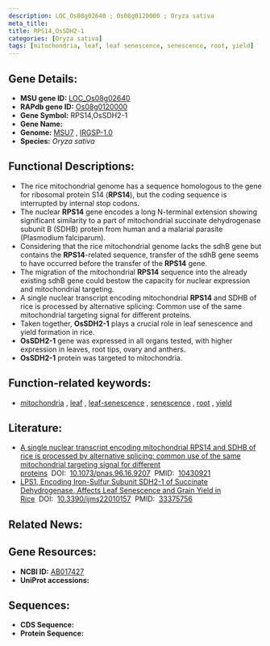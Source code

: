 ```yaml
---
description: LOC_Os08g02640 ; Os08g0120000 ; Oryza sativa
meta_title:
title: RPS14,OsSDH2-1
categories: [Oryza sativa]
tags: [mitochondria, leaf, leaf senescence, senescence, root, yield]
---
```


## Gene Details:
- **MSU gene ID:** [LOC_Os08g02640](http://rice.uga.edu/cgi-bin/ORF_infopage.cgi?orf=LOC_Os08g02640)  
- **RAPdb gene ID:** [Os08g0120000](https://rapdb.dna.affrc.go.jp/locus/?name=Os08g0120000)  
- **Gene Symbol:** RPS14,OsSDH2-1
- **Gene Name:**
- **Genome:**  [MSU7](http://rice.uga.edu/)&nbsp;,&nbsp;[IRGSP-1.0](https://rapdb.dna.affrc.go.jp/download/irgsp1.html)
- **Species:** *Oryza sativa*

## Functional Descriptions:
   - The rice mitochondrial genome has a sequence homologous to the gene for ribosomal protein S14 (**RPS14**), but the coding sequence is interrupted by internal stop codons.
   - The nuclear **RPS14** gene encodes a long N-terminal extension showing significant similarity to a part of mitochondrial succinate dehydrogenase subunit B (SDHB) protein from human and a malarial parasite (Plasmodium falciparum).
   - Considering that the rice mitochondrial genome lacks the sdhB gene but contains the **RPS14**-related sequence, transfer of the sdhB gene seems to have occurred before the transfer of the **RPS14** gene.
   - The migration of the mitochondrial **RPS14** sequence into the already existing sdhB gene could bestow the capacity for nuclear expression and mitochondrial targeting.
   - A single nuclear transcript encoding mitochondrial **RPS14** and SDHB of rice is processed by alternative splicing: Common use of the same mitochondrial targeting signal for different proteins.
   - Taken together, **OsSDH2-1** plays a crucial role in leaf senescence and yield formation in rice.
   - **OsSDH2-1** gene was expressed in all organs tested, with higher expression in leaves, root tips, ovary and anthers.
   - **OsSDH2-1** protein was targeted to mitochondria.

## Function-related keywords:
   - [mitochondria](/tags/mitochondria/)&nbsp;,&nbsp;[leaf](/tags/leaf/)&nbsp;,&nbsp;[leaf-senescence](/tags/leaf-senescence/)&nbsp;,&nbsp;[senescence](/tags/senescence/)&nbsp;,&nbsp;[root](/tags/root/)&nbsp;,&nbsp;[yield](/tags/yield/)

## Literature:
   - [A single nuclear transcript encoding mitochondrial RPS14 and SDHB of rice is processed by alternative splicing: common use of the same mitochondrial targeting signal for different proteins](https://www.doi.org/10.1073/pnas.96.16.9207)&nbsp;&nbsp;DOI:&nbsp;&nbsp;[10.1073/pnas.96.16.9207](https://www.doi.org/10.1073/pnas.96.16.9207)&nbsp;&nbsp;PMID:&nbsp;&nbsp;[10430921](https://pubmed.ncbi.nlm.nih.gov/10430921/)
   - [LPS1, Encoding Iron-Sulfur Subunit SDH2-1 of Succinate Dehydrogenase, Affects Leaf Senescence and Grain Yield in Rice](https://www.doi.org/10.3390/ijms22010157)&nbsp;&nbsp;DOI:&nbsp;&nbsp;[10.3390/ijms22010157](https://www.doi.org/10.3390/ijms22010157)&nbsp;&nbsp;PMID:&nbsp;&nbsp;[33375756](https://pubmed.ncbi.nlm.nih.gov/33375756/)

## Related News:

## Gene Resources:
- **NCBI ID:**  [AB017427](http://www.ncbi.nlm.nih.gov/nuccore/AB017427)
- **UniProt accessions:** [](https://www.uniprot.org/uniprotkb//entry)

## Sequences:
- **CDS Sequence:**
- **Protein Sequence:**
